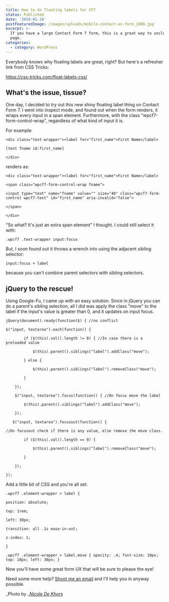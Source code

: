 ```yaml
---
title: How to do floating labels for CF7
status: Published
date: '2019-01-24'
postFeaturedImage: /images/uploads/mobile-contact-us-form_1600.jpg
excerpt: >-
  If you have a large Contact Form 7 form, this is a great way to unclutter your
  page.
categories:
  - category: WordPress
---
```

Everybody knows why floating labels are great, right? But here's a refresher link from CSS Tricks:

https://css-tricks.com/float-labels-css/

## What's the issue, tissue?

One day, I decided to try out this new shiny floating label thing on Contact Form 7. I went into inspect mode, and found out when the form renders, it wraps every input in a span element. Furthermore, with the class "wpcf7-form-control-wrap", regardless of what kind of input it is. 

For example:

`<div class="text-wrapper"><label for="first_name">First Name</label>`

`[text fname id:first_name]`

`</div>`

renders as:

`<div class="text-wrapper"><label for="first_name">First Name</label>`

`<span class="wpcf7-form-control-wrap fname">`

`<input type="text" name="fname" value="" size="40" class="wpcf7-form-control wpcf7-text" id="first_name" aria-invalid="false">`

`</span>`

`</div>`

"So what? It's just an extra span element" I thought. I could still select it with:

```
.wpcf7 .text-wrapper input:focus
```

But, I soon found out it throws a wrench into using the adjacent sibling selector:

```
input:focus + label
```

 because you can't combine parent selectors with sibling selectors.

## jQuery to the rescue!

Using Google-Fu, I came up with an easy solution. Since in jQuery you can do a parent's sibling selection, all I did was apply the class "move" to the label if the input's value is greater than 0, and it updates on input focus.

`jQuery(document).ready(function($) { //no conflict`

`$("input, textarea").each(function() {`

`        if ($(this).val().length != 0) { //In case there is a preloaded value`

`            $(this).parent().siblings("label").addClass("move");`

`        } else {`

`            $(this).parent().siblings("label").removeClass("move");`

`        }`

`    });`

`    $("input, textarea").focus(function() { //On focus move the label`

`        $(this).parent().siblings("label").addClass("move");`

`    });`

`    $("input, textarea").focusout(function() { `

`//On focusout check if there is any value, else remove the move class.`

`        if ($(this).val().length == 0) {`

`            $(this).parent().siblings("label").removeClass("move");`

`        }`

`    });`

`});`

Add a little bit of CSS and you're all set:

`.wpcf7 .element-wrapper > label {`

`position: absolute;`

`top: 1rem;`

`left: 30px;`

`transition: all .1s ease-in-out;`

`z-index: 1;`

`}`

```
.wpcf7 .element-wrapper > label.move { opacity: .4; font-size: 10px; top: 10px; left: 30px; }
```

Now you'll have some great form UX that will be sure to please the eye!

Need some more help? [Shoot me an email](https://jasonsomai.com/contact/) and I'll help you in anyway possible.

_Photo by _[_Nicole De Khors_](https://burst.shopify.com/@ndekhors?utm_campaign=photo_credit&amp;utm_content=Free+Stock+Photo+of+Mobile+Contact+Us+Form+%E2%80%94+HD+Images&amp;utm_medium=referral&amp;utm_source=credit)
